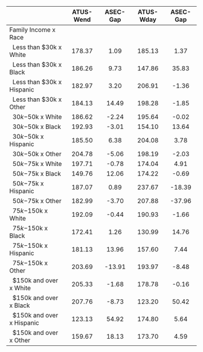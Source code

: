 
|                      |    ATUS-Wend |     ASEC-Gap |    ATUS-Wday |     ASEC-Gap |
| -------------------- | :----------: | :----------: | :----------: | :----------: |
| Family Income x Race |              |              |              |              |
| &nbsp;&nbsp;Less than $30k x White |       178.37 |         1.09 |       185.13 |         1.37 |
| &nbsp;&nbsp;Less than $30k x Black |       186.26 |         9.73 |       147.86 |        35.83 |
| &nbsp;&nbsp;Less than $30k x Hispanic |       182.97 |         3.20 |       206.91 |        -1.36 |
| &nbsp;&nbsp;Less than $30k x Other |       184.13 |        14.49 |       198.28 |        -1.85 |
| &nbsp;&nbsp;$30k-$50k x White |       186.62 |        -2.24 |       195.64 |        -0.02 |
| &nbsp;&nbsp;$30k-$50k x Black |       192.93 |        -3.01 |       154.10 |        13.64 |
| &nbsp;&nbsp;$30k-$50k x Hispanic |       185.50 |         6.38 |       204.08 |         3.78 |
| &nbsp;&nbsp;$30k-$50k x Other |       204.78 |        -5.06 |       198.19 |        -2.03 |
| &nbsp;&nbsp;$50k-$75k x White |       197.71 |        -0.78 |       174.04 |         4.91 |
| &nbsp;&nbsp;$50k-$75k x Black |       149.76 |        12.06 |       174.22 |        -0.69 |
| &nbsp;&nbsp;$50k-$75k x Hispanic |       187.07 |         0.89 |       237.67 |       -18.39 |
| &nbsp;&nbsp;$50k-$75k x Other |       182.99 |        -3.70 |       207.88 |       -37.96 |
| &nbsp;&nbsp;$75k-$150k x White |       192.09 |        -0.44 |       190.93 |        -1.66 |
| &nbsp;&nbsp;$75k-$150k x Black |       172.41 |         1.26 |       130.99 |        14.76 |
| &nbsp;&nbsp;$75k-$150k x Hispanic |       181.13 |        13.96 |       157.60 |         7.44 |
| &nbsp;&nbsp;$75k-$150k x Other |       203.69 |       -13.91 |       193.97 |        -8.48 |
| &nbsp;&nbsp;$150k and over x White |       205.33 |        -1.68 |       178.78 |        -0.16 |
| &nbsp;&nbsp;$150k and over x Black |       207.76 |        -8.73 |       123.20 |        50.42 |
| &nbsp;&nbsp;$150k and over x Hispanic |       123.13 |        54.92 |       174.80 |         5.64 |
| &nbsp;&nbsp;$150k and over x Other |       159.67 |        18.13 |       173.70 |         4.59 |

